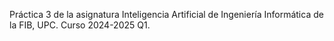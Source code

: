 Práctica 3 de la asignatura Inteligencia Artificial de Ingeniería Informática de la FIB, UPC. Curso 2024-2025 Q1.

